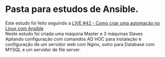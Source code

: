 # Pasta para estudos de Ansible.
Este estudo foi feito seguindo a [LIVE #42 - Como criar uma automação  no Linux com Ansible](https://www.youtube.com/watch?v=wdxq8OP0Z0U)<br>
Neste estudo foi criada uma máquina Master e 3 máquinas Slaves <br>
Apliando configuração com comandos AD HOC para instalação e configuração de um servidor web com Nginx, outro para Database com MYSQL e um servidor de file server.
